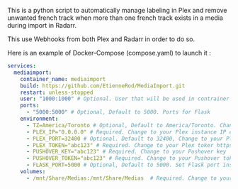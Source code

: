 This is a python script to automatically manage labeling in Plex and remove unwanted french track when more than one french track exists in a media during 
import in Radarr.

This use Webhooks from both Plex and Radarr in order to do so.

Here is an example of Docker-Compose (compose.yaml) to launch it :

```yaml
services:
  mediaimport:
    container_name: mediaimport
    build: https://github.com/EtienneRod/MediaImport.git
    restart: unless-stopped
    user: "1000:1000" # Optional. User that will be used in contrainer
    ports:
      - "5000:5000" # Optional, Default to 5000. Ports for Flask
    environment:
      - TZ=America/Toronto # Optional, Default to America/Toronto. Change to you Timezone
      - PLEX_IP="0.0.0.0" # Required. Change to your Plex instance IP or FQDN
      - PLEX_PORT=32400 # Optional. Default to 32400, Change to your Plex instance listening port
      - PLEX_TOKEN="abc123" # Required. Change to your Plex toker https://support.plex.tv/articles/204059436-finding-an-authentication-token-x-plex-token
      - PUSHOVER_KEY="abc123" # Required. Change to your Pushover key
      - PUSHOVER_TOKEN="abc123" # Required. Change to your Pushover token
      - FLASK_PORT=5000 # Optional, Default to 5000. Set Flask port inside contrainer, make sure this port is forwarded
    volumes:
      - /mnt/Share/Medias:/mnt/Share/Medias  # Required. Change to your Media root folder
